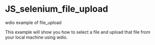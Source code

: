 # JS_selenium_file_upload
wdio example of file_upload

This example will show you how to select a file and upload that file from your local machine using wdio.
